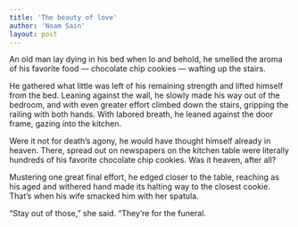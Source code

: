 ```yaml
---
title: 'The beauty of love'
author: 'Noam Sain'
layout: post
---
```


An old man lay dying in his bed when lo and behold, he smelled the aroma of his favorite food — chocolate chip cookies — wafting up the stairs.

He gathered what little was left of his remaining strength and lifted himself from the bed. Leaning against the wall, he slowly made his way out of the bedroom, and with even greater effort climbed down the stairs, gripping the railing with both hands. With labored breath, he leaned against the door frame, gazing into the kitchen.

Were it not for death’s agony, he would have thought himself already in heaven. There, spread out on newspapers on the kitchen table were literally hundreds of his favorite chocolate chip cookies. Was it heaven, after all?

Mustering one great final effort, he edged closer to the table, reaching as his aged and withered hand made its halting way to the closest cookie. That’s when his wife smacked him with her spatula.

“Stay out of those,” she said. “They’re for the funeral.